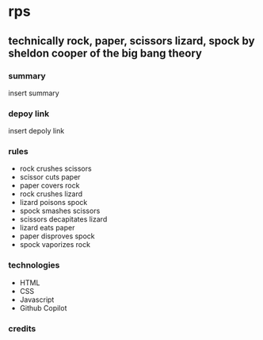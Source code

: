 # rps

## technically rock, paper, scissors lizard, spock by sheldon cooper of the big bang theory

### summary 
insert summary 

### depoy link 
insert depoly link

### rules 
- rock crushes scissors 
- scissor cuts paper
- paper covers rock 
- rock crushes lizard
- lizard poisons spock 
- spock smashes scissors
- scissors decapitates lizard
- lizard eats paper
- paper disproves spock 
- spock vaporizes rock 

### technologies 
- HTML
- CSS
- Javascript
- Github Copilot 

### credits 
